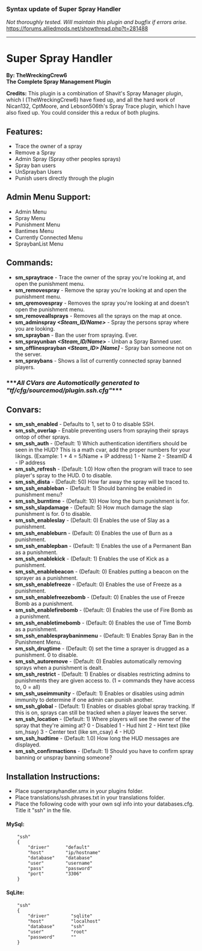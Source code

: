 ### Syntax update of Super Spray Handler  
*Not thoroughly tested. Will maintain this plugin and bugfix if errors arise.*  
https://forums.alliedmods.net/showthread.php?t=281488

------------------------
# Super Spray Handler  
**By: TheWreckingCrew6**  
**The Complete Spray Management Plugin**  


**Credits:** This plugin is a combination of Shavit's Spray Manager plugin, which I (TheWreckingCrew6) have fixed up, and all the hard work of Nican132, CptMoore, and Lebson506th's Spray Trace plugin, which I have also fixed up. You could consider this a redux of both plugins.  

## Features:  
* Trace the owner of a spray  
* Remove a Spray  
* Admin Spray (Spray other peoples sprays)  
* Spray ban users  
* UnSprayban Users  
* Punish users directly through the plugin  

## Admin Menu Support:
* Admin Menu  
* Spray Menu  
* Punishment Menu  
* Bantimes Menu  
* Currently Connected Menu  
* SpraybanList Menu  

## Commands:  
* **sm_spraytrace** - Trace the owner of the spray you're looking at, and open the punishment menu.
* **sm_removespray** - Remove the spray you're looking at and open the punishment menu.
* **sm_qremovespray** - Removes the spray you're looking at and doesn't open the punishment menu.
* **sm_removeallsprays** - Removes all the sprays on the map at once.
* **sm_adminspray _<Steam_ID/Name>_** - Spray the persons spray where you are looking.
* **sm_sprayban** - Ban the user from spraying. Ever.
* **sm_sprayunban _<Steam_ID/Name>_** - Unban a Spray Banned user.
* **sm_offlinesprayban _<Steam_ID> [Name]_** - Spray ban someone not on the server.
* **sm_spraybans** - Shows a list of currently connected spray banned players.
  
  
### \*\*\*_All CVars are Automatically generated to "tf/cfg/sourcemod/plugin.ssh.cfg"_***  
## Convars:  
* **sm_ssh_enabled** - Defaults to 1, set to 0 to disable SSH.
* **sm_ssh_overlap** - Enable preventing users from spraying their sprays ontop of other sprays.
* **sm_ssh_auth** - (Default: 1) Which authentication identifiers should be seen in the HUD? This is a math cvar, add the proper numbers for your likings. (Example: 1 + 4 = 5/Name + IP address) 1 - Name 2 - SteamID 4 - IP address
* **sm_ssh_refresh** - (Default: 1.0) How often the program will trace to see player's spray to the HUD. 0 to disable.
* **sm_ssh_dista** - (Default: 50) How far away the spray will be traced to.
* **sm_ssh_enableban** - (Default: 1) Should banning be enabled in punishment menu?
* **sm_ssh_burntime** - (Default: 10) How long the burn punishment is for.
* **sm_ssh_slapdamage** - (Default: 5) How much damage the slap punishment is for. 0 to disable.
* **sm_ssh_enableslay** - (Default: 0) Enables the use of Slay as a punishment.
* **sm_ssh_enableburn** - (Default: 0) Enables the use of Burn as a punishment.
* **sm_ssh_enablepban** - (Default: 1) Enables the use of a Permanent Ban as a punishment.
* **sm_ssh_enablekick** - (Default: 1) Enables the use of Kick as a punishment.
* **sm_ssh_enablebeacon** - (Default: 0) Enables putting a beacon on the sprayer as a punishment.
* **sm_ssh_enablefreeze** - (Default: 0) Enables the use of Freeze as a punishment.
* **sm_ssh_enablefreezebomb** - (Default: 0) Enables the use of Freeze Bomb as a punishment.
* **sm_ssh_enablefirebomb** - (Default: 0) Enables the use of Fire Bomb as a punishment.
* **sm_ssh_enabletimebomb** - (Default: 0) Enables the use of Time Bomb as a punishment.
* **sm_ssh_enablespraybaninmenu** - (Default: 1) Enables Spray Ban in the Punishment Menu.
* **sm_ssh_drugtime** - (Default: 0) set the time a sprayer is drugged as a punishment. 0 to disable.
* **sm_ssh_autoremove** - (Default: 0) Enables automatically removing sprays when a punishment is dealt.
* **sm_ssh_restrict** - (Default: 1) Enables or disables restricting admins to punishments they are given access to. (1 = commands they have access to, 0 = all)
* **sm_ssh_useimmunity** - (Default: 1) Enables or disables using admin immunity to determine if one admin can punish another.
* **sm_ssh_global** - (Default: 1) Enables or disables global spray tracking. If this is on, sprays can still be tracked when a player leaves the server.
* **sm_ssh_location** - (Default: 1) Where players will see the owner of the spray that they're aiming at? 0 - Disabled 1 - Hud hint 2 - Hint text (like sm_hsay) 3 - Center text (like sm_csay) 4 - HUD
* **sm_ssh_hudtime** - (Default: 1.0) How long the HUD messages are displayed.
* **sm_ssh_confirmactions** - (Default: 1) Should you have to confirm spray banning or unspray banning someone?

## Installation Instructions:  
* Place supersprayhandler.smx in your plugins folder.
* Place translations/ssh.phrases.txt in your translations folder.
* Place the following code with your own sql info into your databases.cfg. Title it "ssh" in the file.

#### MySql:  
```
    "ssh"
    {
        "driver"      "default"
        "host"        "ip/hostname"
        "database"    "database"
        "user"        "username"
        "pass"        "password"
        "port"        "3306"
    }
```

#### SqLite:  
```
    "ssh"
    {
        "driver"        "sqlite"
        "host"			"localhost"
        "database"		"ssh"
        "user"			"root"
        "password"		""
    }
```

